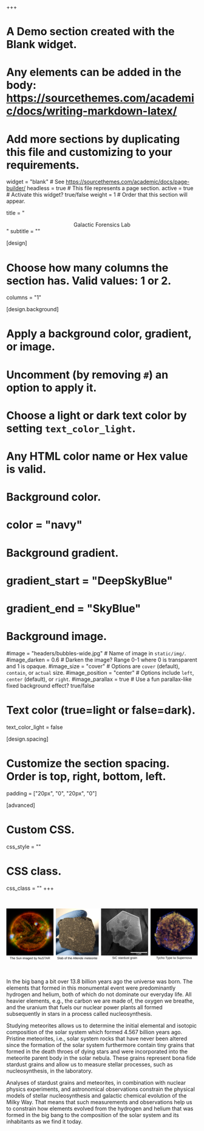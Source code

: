 +++
# A Demo section created with the Blank widget.
# Any elements can be added in the body: https://sourcethemes.com/academic/docs/writing-markdown-latex/
# Add more sections by duplicating this file and customizing to your requirements.

widget = "blank"  # See https://sourcethemes.com/academic/docs/page-builder/
headless = true  # This file represents a page section.
active = true  # Activate this widget? true/false
weight = 1  # Order that this section will appear.

title = "<center>Galactic Forensics Lab</center>"
subtitle = ""

[design]
  # Choose how many columns the section has. Valid values: 1 or 2.
  columns = "1"

[design.background]
  # Apply a background color, gradient, or image.
  #   Uncomment (by removing `#`) an option to apply it.
  #   Choose a light or dark text color by setting `text_color_light`.
  #   Any HTML color name or Hex value is valid.

  # Background color.
  # color = "navy"
  
  # Background gradient.
  # gradient_start = "DeepSkyBlue"
  # gradient_end = "SkyBlue"
  
  # Background image.
  #image = "headers/bubbles-wide.jpg"  # Name of image in `static/img/`.
  #image_darken = 0.6  # Darken the image? Range 0-1 where 0 is transparent and 1 is opaque.
  #image_size = "cover"  #  Options are `cover` (default), `contain`, or `actual` size.
  #image_position = "center"  # Options include `left`, `center` (default), or `right`.
  #image_parallax = true  # Use a fun parallax-like fixed background effect? true/false

  # Text color (true=light or false=dark).
  text_color_light = false

[design.spacing]
  # Customize the section spacing. Order is top, right, bottom, left.
  padding = ["20px", "0", "20px", "0"]

[advanced]
 # Custom CSS. 
 css_style = ""
 
 # CSS class.
 css_class = ""
+++

<br>

![Research Image Compilations](img/welcome_compilation_1600.png)

<br> 

In the big bang a bit over 13.8 billion years ago the universe was born. The elements that formed in this monumental event were predominantly hydrogen and helium, both of which do not dominate our everyday life. All heavier elements, e.g., the carbon we are made of, the oxygen we breathe, and the uranium that fuels our nuclear power plants all formed subsequently in stars in a process called nucleosynthesis.

Studying meteorites allows us to determine the initial elemental and isotopic composition of the solar system which formed 4.567 billion years ago. Pristine meteorites, i.e., solar system rocks that have never been altered since the formation of the solar system furthermore contain tiny grains that formed in the death throes of dying stars and were incorporated into the meteorite parent body in the solar nebula. These grains represent bona fide stardust grains and allow us to measure stellar processes, such as nucleosynthesis, in the laboratory.

Analyses of stardust grains and meteorites, in combination with nuclear physics experiments, and astronomical observations constrain the physical models of stellar nucleosynthesis and galactic chemical evolution of the Milky Way. That means that such measurements and observations help us to constrain how elements evolved from the hydrogen and helium that was formed in the big bang to the composition of the solar system and its inhabitants as we find it today.
